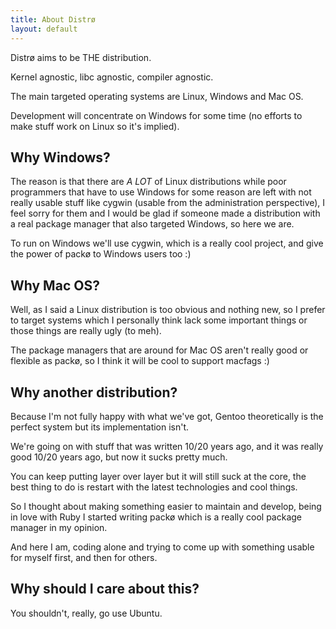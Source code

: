 ```yaml
---
title: About Distrø
layout: default
---
```


Distrø aims to be THE distribution.

Kernel agnostic, libc agnostic, compiler agnostic.

The main targeted operating systems are Linux, Windows and Mac OS.

Development will concentrate on Windows for some time (no efforts to make stuff work on Linux so it's implied).

Why Windows?
------------
The reason is that there are _A LOT_ of Linux distributions while poor programmers that have to use Windows for some reason are left with not really usable stuff like cygwin (usable from the administration perspective), I feel sorry for them and I would be glad if someone made a distribution with a real package manager that also targeted Windows, so here we are.

To run on Windows we'll use cygwin, which is a really cool project, and give the power of packø to Windows users too :)

Why Mac OS?
-----------
Well, as I said a Linux distribution is too obvious and nothing new, so I prefer to target systems which I personally think lack some important things or those things are really ugly (to meh).

The package managers that are around for Mac OS aren't really good or flexible as packø, so I think it will be cool to support macfags :)

Why another distribution?
-------------------------
Because I'm not fully happy with what we've got, Gentoo theoretically is the perfect system but its implementation isn't.

We're going on with stuff that was written 10/20 years ago, and it was really good 10/20 years ago, but now it sucks pretty much.

You can keep putting layer over layer but it will still suck at the core, the best thing to do is restart with the latest technologies and cool things.

So I thought about making something easier to maintain and develop, being in love with Ruby I started writing packø which is a really cool package manager in my opinion.

And here I am, coding alone and trying to come up with something usable for myself first, and then for others.

Why should I care about this?
-----------------------------
You shouldn't, really, go use Ubuntu.
